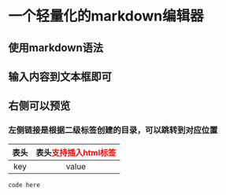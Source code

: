 # 一个轻量化的markdown编辑器

## 使用markdown语法
## 输入内容到文本框即可
## 右侧可以预览
### 左侧链接是根据二级标签创建的目录，可以跳转到对应位置
| 表头 |表头<font color="red">支持插入html标签</font>  |
| :--: |:---: |
| key | value |

```
code here
```